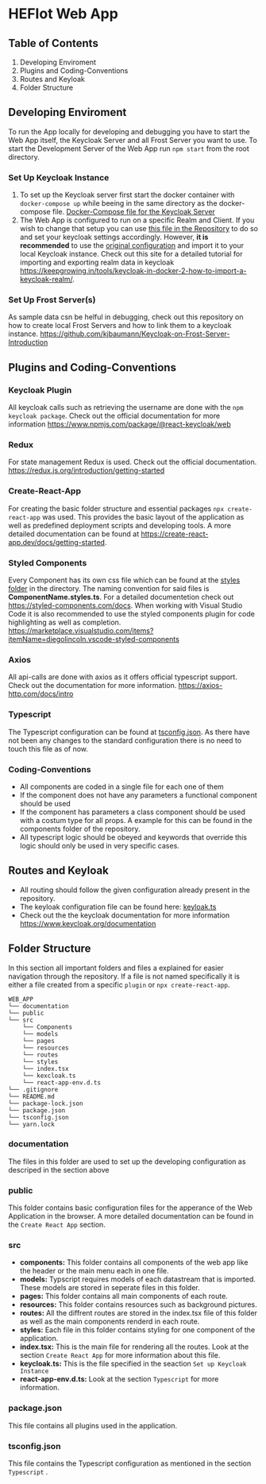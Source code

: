 # HEFIot Web App
## Table of Contents
1. Developing Enviroment
2. Plugins and Coding-Conventions
3. Routes and Keyloak
4. Folder Structure
## Developing Enviroment
To run the App locally for developing and debugging you have to start the Web App itself, the Keycloak Server and all Frost Server you want to use.
To start the Development Server of the Web App run ``` npm start ``` from the root directory.
### Set Up Keycloak Instance
1. To set up the Keycloak server first start the docker container with ``` docker-compose up ``` while beeing in the same directory as the docker-compose file. [Docker-Compose file for the Keycloak Server](documentation/docker-compose.yaml)
2. The Web App is configured to run on a specific Realm and Client. If you wish to change that setup you can use [this file in the Repository](src/keycloak.ts) to do so and set your keycloak settings accordingly. However, **it is recommended** to use the [original configuration](documentation/realm-export.json) and import it to your local Keycloak instance. Check out this site for a detailed tutorial for importing and exporting realm data in keycloak https://keepgrowing.in/tools/keycloak-in-docker-2-how-to-import-a-keycloak-realm/.
### Set Up Frost Server(s)
As sample data csn be helful in debugging, check out this repository on how to create local Frost Servers and how to link them to a keycloak instance.
https://github.com/kjbaumann/Keycloak-on-Frost-Server-Introduction
## Plugins and Coding-Conventions
### Keycloak Plugin
All keycloak calls such as retrieving the username are done with the ``` npm keycloak package ```. Check out the official documentation for more information https://www.npmjs.com/package/@react-keycloak/web
### Redux
For state management Redux is used. Check out the official documentation. https://redux.js.org/introduction/getting-started
### Create-React-App
For creating the basic folder structure and essential packages ``` npx create-react-app ``` was used. This provides the basic layout of the application as well as predefined deployment scripts and developing tools. A more detailed documentation can be found at https://create-react-app.dev/docs/getting-started.
### Styled Components
Every Component has its own css file which can be found at the [styles folder](src/styles) in the directory. The naming convention for said files is **ComponentName.styles.ts**. For a detailed documentetion check out https://styled-components.com/docs. When working with Visual Studio Code it is also recommended to use the styled components plugin for code highlighting as well as completion. https://marketplace.visualstudio.com/items?itemName=diegolincoln.vscode-styled-components
### Axios 
All api-calls are done with axios as it offers official typescript support. Check out the documentation for more information. https://axios-http.com/docs/intro
### Typescript
The Typescript configuration can be found at [tsconfig.json](/tsconfig.json). As there have not been any changes to the standard configuration there is no need to touch this file as of now.
### Coding-Conventions
- All components are coded in a single file for each one of them
- If the component does not have any parameters a functional component should be used
- If the component has parameters a class component should be used with a costum type for all props. A example for this can be found in the components folder of the repository.
- All typescript logic should be obeyed and keywords that override this logic should only be used in very specific cases.
## Routes and Keyloak
- All routing should follow the given configuration already present in the repository.
- The keyloak configuration file can be found here:  [keyloak.ts](src/keycloak.ts)
- Check out the the keycloak documentation for more information https://www.keycloak.org/documentation
## Folder Structure
In this section all important folders and files a explained for easier navigation through the repository. If a file is not named specifically it is either a file created from a specific ``` plugin ``` or ``` npx create-react-app ```.

```
WEB_APP
└── documentation
└── public
└── src
    └── Components
    └── models
    └── pages
    └── resources
    └── routes
    └── styles
    └── index.tsx
    └── kexcloak.ts
    └── react-app-env.d.ts
└── .gitignore
└── README.md
└── package-lock.json
└── package.json
└── tsconfig.json
└── yarn.lock
```
### documentation
The files in this folder are used to set up the developing configuration as descriped in the section above
### public
This folder contains basic configuration files for the apperance of the Web Application in the browser. A more detailed documentation can be found in the ``` Create React App ``` section.
### src
- **components:** This folder contains all components of the web app like the header or the main menu each in one file.
- **models:** Typscript requires models of each datastream that is imported. These models are stored in seperate files in this folder.
- **pages:** This folder contains all main components of each route.
- **resources:** This folder contains resources such as background pictures. 
- **routes:** All the diffrent routes are stored in the index.tsx file of this folder as well as the main components renderd in each route.
- **styles:** Each file in this folder contains styling for one component of the application.
- **index.tsx:** This is the main file for rendering all the routes. Look at the section ``` Create React App ``` for more information about this file.
- **keycloak.ts:** This is the file specified in the seaction ``` Set up Keycloak Instance ```
- **react-app-env.d.ts:** Look at the section ``` Typescript ``` for more information.
### package.json
This file contains all plugins used in the application.
### tsconfig.json
This file contains the Typescript configuration as mentioned in the section ``` Typescript ``` .
